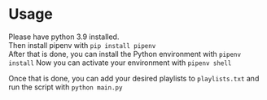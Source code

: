 # Usage

Please have python 3.9 installed.  
Then install pipenv with `pip install pipenv`  
After that is done, you can install the Python environment with `pipenv install`
Now you can activate your environment with `pipenv shell`

Once that is done, you can add your desired playlists to `playlists.txt` and run the script with `python main.py`
